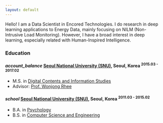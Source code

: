 ```yaml
---
layout: default
---
```


Hello!
I am a Data Scientist in Encored Technologies.
I do research in deep learning applications to Energy Data, mainly focusing on NILM (Non-Intrusive Load Monitoring). However, I have a broad interest in deep learning, especially related with Human-Inspired Intelligence.

### Education

<h4 class="education">
  <i class="material-icons md-18">account_balance</i>
  <a href="http://convergence.snu.ac.kr/">Seoul National University (SNU)</a>, Seoul, Korea
  <sup>2015.03 - 2017.02</sup>
</h4>

- M.S. in [Digital Contents and Information Studies]
- Advisor: [Prof. Wonjong Rhee](http://adsl.snu.ac.kr/?p=13209)

[Digital Contents and Information Studies]: http://convergence.snu.ac.kr/main/%ea%b5%90%ec%9c%a1-%eb%94%94%ec%a7%80%ed%84%b8%ec%a0%95%eb%b3%b4%ec%9c%b5%ed%95%a9-%ec%a0%84%ea%b3%b5%ec%86%8c%ea%b0%9c-copy?lang=en

<h4 class="education">
  <i class="material-icons md-18">school</i>
  <a href="http://en.snu.ac.kr/">Seoul National University (SNU)</a>, Seoul, Korea
  <sup>2011.03 - 2015.02</sup>
</h4>

- B.A. in [Psychology]
- B.S. in [Computer Science and Engineering]

[Psychology]: http://psych.snu.ac.kr/
[Computer Science and Engineering]: https://cse.snu.ac.kr/en
